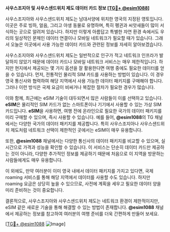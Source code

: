 **사우스조지아 및 사우스샌드위치 제도 데이터 카드 정보 [[TG💪+ @esim1088](https://t.me/s/esim1088)]**

사우스조지아와 사우스샌드위치 제도는 남대서양에 위치한 영국의 지정된 영토입니다. 이곳은 주로 빙하, 얼음, 그리고 야생 동물로 유명하며, 특히 펭귄과 씨앗새들이 많이 서식하는 곳으로 알려져 있습니다. 하지만 이렇게 아름답고 특별한 자연 환경 속에서도 우리의 일상적인 문제인 데이터 연결이나 모바일 네트워크가 필요할 때가 있습니다. 그래서 오늘은 이곳에서 사용 가능한 데이터 카드와 관련된 정보를 자세히 알아보겠습니다.

사우스조지아와 사우스샌드위치 제도는 일반적으로 인구가 적고 네트워크 인프라가 발달하지 않았기 때문에 데이터 카드나 모바일 네트워크 서비스는 매우 제한적입니다. 하지만 현지에서 제공되는 몇 가지 옵션을 잘 활용한다면 여행 중에도 필요한 데이터를 얻을 수 있습니다. 먼저, 전통적인 물리적 SIM 카드를 사용하는 방법이 있습니다. 이 경우 영국 통신사와 협력하여 해당 지역에서 사용 가능한 데이터 패키지를 구매해야 합니다. 그러나 이런 방식은 국제 요금이 비싸거나 복잡한 절차가 필요한 경우가 많습니다.

이와 함께, 최근에는 eSIM 기술이 대두되면서 많은 사람들이 이를 선택하고 있습니다. **eSIM**은 물리적인 SIM 카드가 없는 스마트폰이나 기기에서 사용할 수 있는 가상 SIM 카드입니다. **eSIM**을 사용하면, 여행 전에 온라인으로 필요한 국가의 데이터 패키지를 미리 구매할 수 있으며, 즉시 사용할 수 있습니다. 예를 들어, **@esim1088**의 TG 채널에서는 다양한 국가의 데이터 패키지를 제공합니다. 특히 사우스조지아나 사우스샌드위치 제도처럼 네트워크 선택이 제한적인 곳에서는 eSIM이 매우 유용합니다.

또한, **@esim1088** 채널에서는 다양한 통신사의 데이터 패키지를 비교할 수 있으며, 실시간으로 가격과 성능을 확인할 수 있습니다. 이 서비스는 단순히 데이터 카드만 제공하는 것이 아니라, 다양한 추가적인 정보를 제공하기 때문에 처음으로 이 지역을 방문하는 사람들에게도 매우 유용합니다.

이 외에도, 만약 여러분이 이미 영국 내에서 데이터 패키지를 가지고 있다면, 국제 roaming 서비스를 통해 해당 지역에서 데이터를 사용할 수도 있습니다. 하지만 roaming 요금은 상당히 높을 수 있으므로, 사전에 계획을 세우고 필요한 데이터 양을 미리 준비하는 것이 중요합니다.

결론적으로, 사우스조지아와 사우스샌드위치 제도는 네트워크 환경이 제한적이지만, eSIM 같은 새로운 기술을 통해 해결할 수 있는 방법이 존재합니다. **@esim1088** 채널에서 제공하는 정보를 참고하여 여러분의 여행 준비를 더욱 간편하게 만들어 보세요.

[[TG💪+ @esim1088](https://t.me/s/esim1088) ![Image](https://i.postimg.cc/Y0z9fWf4/image.png)]